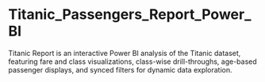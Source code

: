 # Titanic_Passengers_Report_Power_BI
Titanic Report is an interactive Power BI analysis of the Titanic dataset, featuring fare and class visualizations, class-wise drill-throughs, age-based passenger displays, and synced filters for dynamic data exploration.
